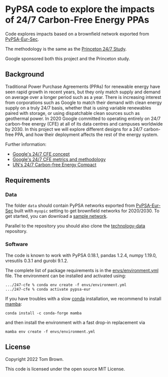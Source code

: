 
# PyPSA code to explore the impacts of 24/7 Carbon-Free Energy PPAs

Code explores impacts based on a brownfield network exported from [PyPSA-Eur-Sec](https://github.com/PyPSA/pypsa-eur-sec).

The methodology is the same as the [Princeton 24/7 Study](https://acee.princeton.edu/24-7/).

Google sponsored both this project and the Princeton study.

## Background

Traditional Power Purchase Agreements (PPAs) for renewable
energy have seen rapid growth in recent years, but they only match
supply and demand on average over a longer period such as a
year. There is increasing interest from corporations such as Google to
match their demand with clean energy supply on a truly 24/7 basis,
whether that is using variable renewables paired with storage, or
using dispatchable clean sources such as geothermal power. In 2020
Google committed to operating entirely on 24/7 carbon-free energy
(CFE) at all of its data centres and campuses worldwide by 2030.  In
this project we will explore different designs for a 24/7 carbon-free
PPA, and how their deployment affects the rest of the energy system.

Further information:

- [Google's 24/7 CFE concept](https://www.gstatic.com/gumdrop/sustainability/247-carbon-free-energy.pdf)
- [Google's 24/7 CFE metrics and methodology](https://www.gstatic.com/gumdrop/sustainability/24x7-carbon-free-energy-methodologies-metrics.pdf)
- [UN's 24/7 Carbon-free Energy Compact](https://www.un.org/en/energy-compacts/page/compact-247-carbon-free-energy)


## Requirements

### Data

The folder `data` should contain PyPSA networks exported from [PyPSA-Eur-Sec](https://github.com/PyPSA/pypsa-eur-sec) built with `myopic` setting to get brownfield networks for 2020/2030. To get started, you can download a [sample network](https://nworbmot.org/energy/elec_s_45_lv1.0__3H-T-H-B-I-solar+p3-offwind+p0.67-dist1-linemaxext10_2020.nc).

Parallel to the repository you should also clone the [technology-data](https://github.com/PyPSA/technology-data) repository.

### Software

The code is known to work with PyPSA 0.18.1, pandas 1.2.4, numpy 1.19.0, vresutils 0.3.1 and gurobi 9.1.2.

The complete list of package requirements is in the [envs/environment.yml](envs/environment.yml) file. The environment can be installed and activated using:

```
.../247-cfe % conda env create -f envs/environment.yml
.../247-cfe % conda activate pypsa-eur
```

If you have troubles with a slow [conda](https://docs.conda.io/en/latest/) installation, we recommend to install [mamba](https://mamba.readthedocs.io/en/latest/):

```
conda install -c conda-forge mamba
```

and then install the environment with a fast drop-in replacement via

```
mamba env create -f envs/environment.yml
```

## License


Copyright 2022 Tom Brown.

This code is licensed under the open source MIT License.
